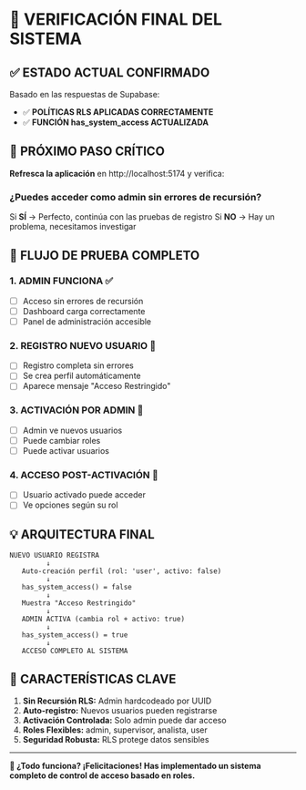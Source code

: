 # 🔧 VERIFICACIÓN FINAL DEL SISTEMA

## ✅ ESTADO ACTUAL CONFIRMADO

Basado en las respuestas de Supabase:
- ✅ **POLÍTICAS RLS APLICADAS CORRECTAMENTE**
- ✅ **FUNCIÓN has_system_access ACTUALIZADA**

## 🎯 PRÓXIMO PASO CRÍTICO

**Refresca la aplicación** en http://localhost:5174 y verifica:

### ¿Puedes acceder como admin sin errores de recursión?

Si **SÍ** → Perfecto, continúa con las pruebas de registro
Si **NO** → Hay un problema, necesitamos investigar

## 🧪 FLUJO DE PRUEBA COMPLETO

### 1. **ADMIN FUNCIONA** ✅
- [ ] Acceso sin errores de recursión
- [ ] Dashboard carga correctamente  
- [ ] Panel de administración accesible

### 2. **REGISTRO NUEVO USUARIO** 🧪
- [ ] Registro completa sin errores
- [ ] Se crea perfil automáticamente
- [ ] Aparece mensaje "Acceso Restringido"

### 3. **ACTIVACIÓN POR ADMIN** 🔧
- [ ] Admin ve nuevos usuarios
- [ ] Puede cambiar roles
- [ ] Puede activar usuarios

### 4. **ACCESO POST-ACTIVACIÓN** 🚀
- [ ] Usuario activado puede acceder
- [ ] Ve opciones según su rol

## 💡 ARQUITECTURA FINAL

```
NUEVO USUARIO REGISTRA
         ↓
   Auto-creación perfil (rol: 'user', activo: false)
         ↓
   has_system_access() = false
         ↓
   Muestra "Acceso Restringido"
         ↓
   ADMIN ACTIVA (cambia rol + activo: true)
         ↓
   has_system_access() = true
         ↓
   ACCESO COMPLETO AL SISTEMA
```

## 🎯 CARACTERÍSTICAS CLAVE

1. **Sin Recursión RLS:** Admin hardcodeado por UUID
2. **Auto-registro:** Nuevos usuarios pueden registrarse
3. **Activación Controlada:** Solo admin puede dar acceso
4. **Roles Flexibles:** admin, supervisor, analista, user
5. **Seguridad Robusta:** RLS protege datos sensibles

---

**🚀 ¿Todo funciona? ¡Felicitaciones! Has implementado un sistema completo de control de acceso basado en roles.**
